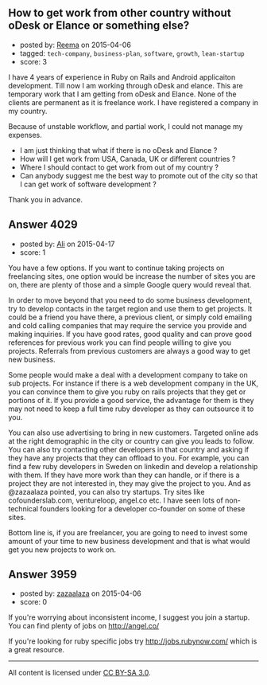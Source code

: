 ## How to get work from other country without oDesk or Elance or something else?

- posted by: [Reema](https://stackexchange.com/users/6094934/reema) on 2015-04-06
- tagged: `tech-company`, `business-plan`, `software`, `growth`, `lean-startup`
- score: 3

I have 4 years of experience in Ruby on Rails and Android applicaiton development. Till now I am working through oDesk and elance. This are temporary work that I am getting from oDesk and Elance. None of the clients are permanent as it is freelance work. I have registered a company in my country.

   Because of unstable workflow, and partial work, I could not manage my expenses. 

 - I am just thinking that what if there is no oDesk and Elance ? 
 - How will I get work from USA, Canada, UK or different countries ? 
 - Where I should contact to get work from out of my country ?
 - Can anybody suggest me the best way to promote out of the city so that I can get work of software development ?

Thank you in advance.


## Answer 4029

- posted by: [Ali](https://stackexchange.com/users/2815644/ali) on 2015-04-17
- score: 1

You have a few options. If you want to continue taking projects on freelancing sites, one option would be increase the number of sites you are on, there are plenty of those and a simple Google query would reveal that. 

In order to move beyond that  you need to do some business development, try to develop contacts in the target region and use them to get projects. It could be a friend you have there, a previous client, or simply cold emailing and cold calling companies that may require the service you provide and making inquiries. If you have good rates, good quality and can prove good references for previous work you can find people willing to give you projects. Referrals from previous customers are always a good way to get new business.

Some people would make a deal with a development company to take on sub projects. For instance if there is a web development company in the UK, you can convince them to give you ruby on rails projects that they get or portions of it. If you provide a good service, the advantage for them is they may not need to keep a full time ruby developer as they can outsource it to you. 

You can also use advertising to bring in new customers. Targeted online ads at the right demographic in the city or country can give you leads to follow. You can also try contacting other developers in that country and asking if they have any projects that they can offload to you. For example,  you can find a few ruby developers in Sweden on linkedin and develop a relationship with them. If they have more work than they can handle, or if there is a project they are not interested in, they may give the project to you. And as @zazaalaza pointed, you can also try startups. Try sites like cofounderslab.com, ventureloop, angel.co etc. I have seen lots of non-technical founders looking for a developer co-founder on some of these sites. 

Bottom line is, if you are freelancer, you are going to need to invest some amount of your time to new business development and that is what would get you new projects to work on. 


## Answer 3959

- posted by: [zazaalaza](https://stackexchange.com/users/4672194/zazaalaza) on 2015-04-06
- score: 0

If you're worrying about inconsistent income, I suggest you join a startup. 
You can find plenty of jobs on http://angel.co/


If you're looking for ruby specific jobs try http://jobs.rubynow.com/ which is a great resource.



---

All content is licensed under [CC BY-SA 3.0](https://creativecommons.org/licenses/by-sa/3.0/).
